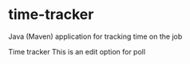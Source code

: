 # time-tracker
Java (Maven) application for tracking time on the job

Time tracker
This is an edit option for poll
